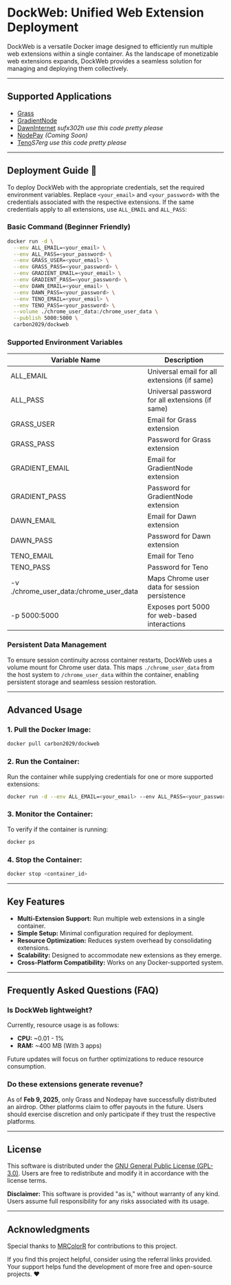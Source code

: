 # **DockWeb: Unified Web Extension Deployment**

DockWeb is a versatile Docker image designed to efficiently run multiple web extensions within a single container. As the landscape of monetizable web extensions expands, DockWeb provides a seamless solution for managing and deploying them collectively.

---

## **Supported Applications**
- [Grass](https://app.getgrass.io/register/?referralCode=cDmWvtOKIDU-7T-)
- [GradientNode](https://app.gradient.network/signup?code=WL8GSK)
- [DawnInternet](https://www.dawninternet.com/) *sufx302h use this code pretty please*
- [NodePay](https://app.nodepay.ai/register?ref=EHEzbYy5vbpP2cj) *(Coming Soon)*
- [Teno](https://bit.ly/teneo-community-node)*S7erg use this code pretty please*
---

## **Deployment Guide** 🚀

To deploy DockWeb with the appropriate credentials, set the required environment variables. Replace `<your_email>` and `<your_password>` with the credentials associated with the respective extensions. If the same credentials apply to all extensions, use `ALL_EMAIL` and `ALL_PASS`:

### **Basic Command (Beginner Friendly)**
```bash
docker run -d \
  --env ALL_EMAIL=<your_email> \
  --env ALL_PASS=<your_password> \
  --env GRASS_USER=<your_email> \
  --env GRASS_PASS=<your_password> \
  --env GRADIENT_EMAIL=<your_email> \
  --env GRADIENT_PASS=<your_password> \
  --env DAWN_EMAIL=<your_email> \
  --env DAWN_PASS=<your_password> \
  --env TENO_EMAIL=<your_email> \
  --env TENO_PASS=<your_password> \
  --volume ./chrome_user_data:/chrome_user_data \
  --publish 5000:5000 \
  carbon2029/dockweb
```

### **Supported Environment Variables**

| Variable Name     | Description                                         |
|------------------|-------------------------------------------------|
| ALL_EMAIL      | Universal email for all extensions (if same)   |
| ALL_PASS       | Universal password for all extensions (if same) |
| GRASS_USER     | Email for Grass extension                      |
| GRASS_PASS     | Password for Grass extension                   |
| GRADIENT_EMAIL | Email for GradientNode extension               |
| GRADIENT_PASS  | Password for GradientNode extension            |
| DAWN_EMAIL     | Email for Dawn extension                       |
| DAWN_PASS      | Password for Dawn extension                    |
| TENO_EMAIL     | Email for Teno                                  |
| TENO_PASS     | Password for Teno                                |
| -v ./chrome_user_data:/chrome_user_data | Maps Chrome user data for session persistence |
| -p 5000:5000   | Exposes port 5000 for web-based interactions    |

### **Persistent Data Management**
To ensure session continuity across container restarts, DockWeb uses a volume mount for Chrome user data. This maps `./chrome_user_data` from the host system to `/chrome_user_data` within the container, enabling persistent storage and seamless session restoration.

---

## **Advanced Usage**

### **1. Pull the Docker Image:**
```bash
docker pull carbon2029/dockweb
```

### **2. Run the Container:**
Run the container while supplying credentials for one or more supported extensions:
```bash
docker run -d --env ALL_EMAIL=<your_email> --env ALL_PASS=<your_password> --publish 5000:5000 carbon2029/dockweb
```

### **3. Monitor the Container:**
To verify if the container is running:
```bash
docker ps
```

### **4. Stop the Container:**
```bash
docker stop <container_id>
```

---

## **Key Features**

- **Multi-Extension Support:** Run multiple web extensions in a single container.
- **Simple Setup:** Minimal configuration required for deployment.
- **Resource Optimization:** Reduces system overhead by consolidating extensions.
- **Scalability:** Designed to accommodate new extensions as they emerge.
- **Cross-Platform Compatibility:** Works on any Docker-supported system.

---

## **Frequently Asked Questions (FAQ)**

### **Is DockWeb lightweight?**
Currently, resource usage is as follows:
- **CPU:** ~0.01 - 1%
- **RAM:** ~400 MB (With 3 apps)

Future updates will focus on further optimizations to reduce resource consumption.

### **Do these extensions generate revenue?**
As of **Feb 9, 2025**, only Grass and Nodepay have successfully distributed an airdrop. Other platforms claim to offer payouts in the future. Users should exercise discretion and only participate if they trust the respective platforms.

---

## **License**

This software is distributed under the [GNU General Public License (GPL-3.0)](https://www.gnu.org/licenses/gpl-3.0.html). Users are free to redistribute and modify it in accordance with the license terms.

**Disclaimer:** This software is provided "as is," without warranty of any kind. Users assume full responsibility for any risks associated with its usage.

---

## **Acknowledgments**

Special thanks to [MRColorR](https://github.com/MRColorR) for contributions to this project.

If you find this project helpful, consider using the referral links provided. Your support helps fund the development of more free and open-source projects. ❤️


